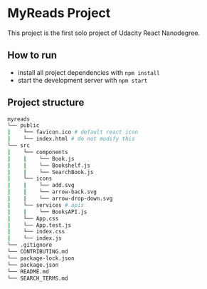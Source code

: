 # MyReads Project

This project is the first solo project of Udacity React Nanodegree.

## How to run

* install all project dependencies with `npm install`
* start the development server with `npm start`

## Project structure

```bash
myreads
└── public
|    └── favicon.ico # default react icon
|    └── index.html # do not modify this
└── src
|    └── components
|    |    └── Book.js
|    |    └── Bookshelf.js
|    |    └── SearchBook.js 
|    └── icons 
|    |    └── add.svg
|    |    └── arrow-back.svg
|    |    └── arrow-drop-down.svg
|    └── services # apis
|    |    └── BooksAPI.js
|    └── App.css
|    └── App.test.js
|    └── index.css
|    └── index.js
└── .gitignore
└── CONTRIBUTING.md
└── package-lock.json
└── package.json
└── README.md
└── SEARCH_TERMS.md
```
